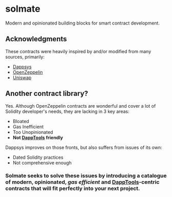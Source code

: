 # solmate

Modern and opinionated building blocks for smart contract development.

## Acknowledgments 

These contracts were heavily inspired by and/or modified from many sources, primarily:

- [Dappsys](https://github.com/dapphub/dappsys)
- [OpenZeppelin](https://github.com/OpenZeppelin/openzeppelin-contracts)
- [Uniswap](https://github.com/Uniswap/uniswap-lib)

## Another contract library?

Yes. Although OpenZeppelin contracts are wonderful and cover a lot of Solidity developer's needs, they are lacking in 3 key areas:

- Bloated
- Gas Inefficient 
- Too Unopinionated 
- **Not [DappTools](https://github.com/dapphub/dapptools) friendly**

Dappsys improves on those fronts, but also suffers from issues of its own:

- Dated Solidity practices
- Not comprehensive enough 

### Solmate seeks to solve these issues by introducing a catalogue of modern, opinionated, _gas efficient_ and [DappTools](https://github.com/dapphub/dapptools)-centric contracts that will fit perfectly into your next project.

